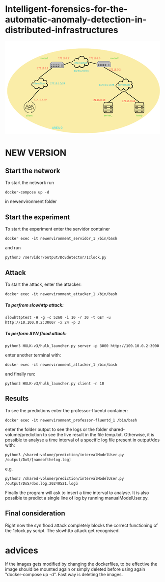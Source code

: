 # Intelligent-forensics-for-the-automatic-anomaly-detection-in-distributed-infrastructures

![architecture](./images/architecture_temp2.png)

# NEW VERSION

## Start the network

To start the network run
```
docker-compose up -d
```
in newenvironment folder
## Start the experiment

To start the experiment enter the servidor container
```
docker exec -it newenvironment_servidor_1 /bin/bash
```
and run
```
python3 /servidor/output/DoSdetector/1clock.py
```

## Attack

To start the attack, enter the attacker:
```
docker exec -it newenvironment_attacker_1 /bin/bash
```
##### To perfrom slowhttp attack:
```
slowhttptest -H -g -c 5260 -i 10 -r 30 -t GET -u http://10.100.0.2:3000/ -x 24 -p 3
```
##### To perform SYN flood attack:
```
python3 HULK-v3/hulk_launcher.py server -p 3000 http://100.10.0.2:3000
```
enter another terminal with:
```
docker exec -it newenvironment_attacker_1 /bin/bash
```
and finally run:

```
python3 HULK-v3/hulk_launcher.py client -n 10
```

## Results

To see the predictions enter the professor-fluentd container:
```
docker exec -it newenvironment_professor-fluentd_1 /bin/bash
```
enter the folder output to see the logs or the folder shared-volume/prediction to see the live result in the file temp.txt.
Otherwise, it is possible to analyse a time interval of a specific log file present in output/dos with:
```
python3 /shared-volume/prediction/intervalModelUser.py /output/DoS/[nameofthelog.log]
```
e.g.
```
python3 /shared-volume/prediction/intervalModelUser.py /output/DoS/dos.log.20240521.logù
```
Finally the program will ask to insert a time interval to analyse.
It is also possible to predict a single line of log by running manualModelUser.py.


## Final consideration
Right now the syn flood attack completely blocks the correct functioning of the 1clock.py script.
The slowhttp attack get recognised.








# advices
If the images gets modified by changing the dockerfiles, to be effective the image should be mounted again or simply deleted before using again "docker-compose up -d". Fast way is deleting the images.